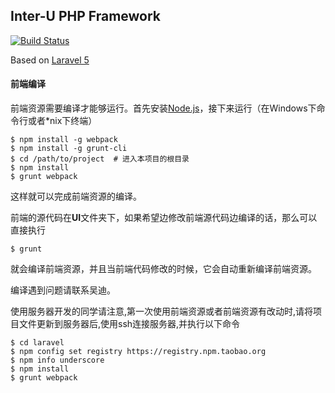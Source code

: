 ## Inter-U PHP Framework

[![Build Status](https://travis-ci.org/Inter-U/framework.svg?branch=master)](https://travis-ci.org/Inter-U/framework)

Based on [Laravel 5](https://github.com/laravel/laravel)

#### 前端编译

前端资源需要编译才能够运行。首先安装[Node.js](http://nodejs.org)，接下来运行（在Windows下命令行或者*nix下终端）

```
$ npm install -g webpack
$ npm install -g grunt-cli
$ cd /path/to/project  # 进入本项目的根目录
$ npm install
$ grunt webpack
```

这样就可以完成前端资源的编译。

前端的源代码在**UI**文件夹下，如果希望边修改前端源代码边编译的话，那么可以直接执行

```
$ grunt
```

就会编译前端资源，并且当前端代码修改的时候，它会自动重新编译前端资源。

编译遇到问题请联系吴迪。


使用服务器开发的同学请注意,第一次使用前端资源或者前端资源有改动时,请将项目文件更新到服务器后,使用ssh连接服务器,并执行以下命令
```
$ cd laravel
$ npm config set registry https://registry.npm.taobao.org
$ npm info underscore
$ npm install
$ grunt webpack
```
